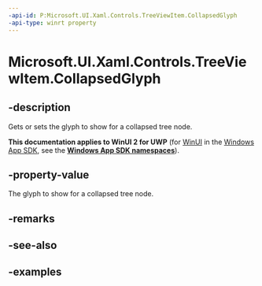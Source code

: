 ```yaml
---
-api-id: P:Microsoft.UI.Xaml.Controls.TreeViewItem.CollapsedGlyph
-api-type: winrt property
---
```

<!-- Property syntax.
public string CollapsedGlyph { get;  set; }
-->

# Microsoft.UI.Xaml.Controls.TreeViewItem.CollapsedGlyph


## -description

Gets or sets the glyph to show for a collapsed tree node.


**This documentation applies to WinUI 2 for UWP** (for [WinUI](/windows/apps/winui/winui3/) in the [Windows App SDK](/windows/apps/windows-app-sdk/), see the **[Windows App SDK namespaces](/windows/windows-app-sdk/api/winrt/)**).

## -property-value

The glyph to show for a collapsed tree node.


## -remarks


## -see-also


## -examples


